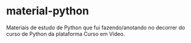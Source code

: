# material-python
 Materiais de estudo de Python que fui fazendo/anotando no decorrer do curso de Python da plataforma Curso em Vídeo.
